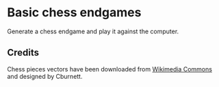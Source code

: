 # Basic chess endgames

Generate a chess endgame and play it against the computer.

## Credits

Chess pieces vectors have been downloaded from [Wikimedia Commons](https://commons.wikimedia.org/wiki/Category:SVG_chess_pieces) and designed by Cburnett.